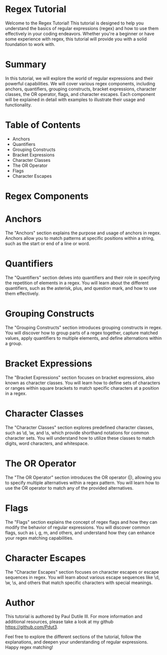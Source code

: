 # Regex Tutorial
Welcome to the Regex Tutorial! This tutorial is designed to help you understand the basics of regular expressions (regex) and how to use them effectively in your coding endeavors. Whether you're a beginner or have some experience with regex, this tutorial will provide you with a solid foundation to work with.

# Summary
In this tutorial, we will explore the world of regular expressions and their powerful capabilities. We will cover various regex components, including anchors, quantifiers, grouping constructs, bracket expressions, character classes, the OR operator, flags, and character escapes. Each component will be explained in detail with examples to illustrate their usage and functionality.

# Table of Contents
* Anchors
* Quantifiers
* Grouping Constructs
* Bracket Expressions
* Character Classes
* The OR Operator
* Flags
* Character Escapes
# Regex Components
# Anchors
The "Anchors" section explains the purpose and usage of anchors in regex. Anchors allow you to match patterns at specific positions within a string, such as the start or end of a line or word.

# Quantifiers
The "Quantifiers" section delves into quantifiers and their role in specifying the repetition of elements in a regex. You will learn about the different quantifiers, such as the asterisk, plus, and question mark, and how to use them effectively.

# Grouping Constructs
The "Grouping Constructs" section introduces grouping constructs in regex. You will discover how to group parts of a regex together, capture matched values, apply quantifiers to multiple elements, and define alternations within a group.

# Bracket Expressions
The "Bracket Expressions" section focuses on bracket expressions, also known as character classes. You will learn how to define sets of characters or ranges within square brackets to match specific characters at a position in a regex.

# Character Classes
The "Character Classes" section explores predefined character classes, such as \d, \w, and \s, which provide shorthand notations for common character sets. You will understand how to utilize these classes to match digits, word characters, and whitespace.

# The OR Operator
The "The OR Operator" section introduces the OR operator (|), allowing you to specify multiple alternatives within a regex pattern. You will learn how to use the OR operator to match any of the provided alternatives.

# Flags
The "Flags" section explains the concept of regex flags and how they can modify the behavior of regular expressions. You will discover common flags, such as i, g, m, and others, and understand how they can enhance your regex matching capabilities.

# Character Escapes
The "Character Escapes" section focuses on character escapes or escape sequences in regex. You will learn about various escape sequences like \d, \w, \s, and others that match specific characters with special meanings.

# Author
This tutorial is authored by Paul Dutile III. For more information and additional resources, please take a look at my github https://github.com/Pdut3.

Feel free to explore the different sections of the tutorial, follow the explanations, and deepen your understanding of regular expressions. Happy regex matching!
